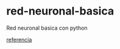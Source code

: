 # red-neuronal-basica
Red neuronal basica con python

[referencia](https://anderfernandez.com/blog/como-programar-una-red-neuronal-desde-0-en-python/)

